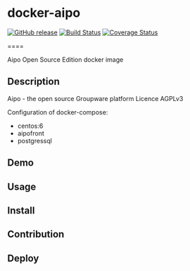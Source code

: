 # docker-aipo
[![GitHub release](https://img.shields.io/github/release/radioberry/docker-aipo.svg)]()
[![Build Status](https://travis-ci.org/radioberry/docker-aipo.svg?branch=master)](https://travis-ci.org/radioberry/docker-aipo)
[![Coverage Status](https://coveralls.io/repos/github/radioberry/docker-aipo/badge.svg?branch=master)](https://coveralls.io/github/radioberry/docker-aipo?branch=master)

====

Aipo Open Source Edition docker image

## Description

Aipo - the open source Groupware platform 
Licence	AGPLv3

Configuration of docker-compose:
 - centos:6
 - aipofront
 - postgressql

## Demo

## Usage

## Install

## Contribution

## Deploy

